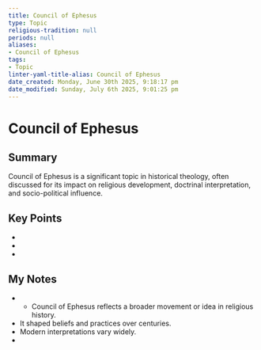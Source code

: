 ```yaml
---
title: Council of Ephesus
type: Topic
religious-tradition: null
periods: null
aliases:
- Council of Ephesus
tags:
- Topic
linter-yaml-title-alias: Council of Ephesus
date_created: Monday, June 30th 2025, 9:18:17 pm
date_modified: Sunday, July 6th 2025, 9:01:25 pm
---
```


# Council of Ephesus

## Summary
Council of Ephesus is a significant topic in historical theology, often discussed for its impact on religious development, doctrinal interpretation, and socio-political influence.

## Key Points
- 
- 
- 

## My Notes
- - Council of Ephesus reflects a broader movement or idea in religious history.
- It shaped beliefs and practices over centuries.
- Modern interpretations vary widely.
- 